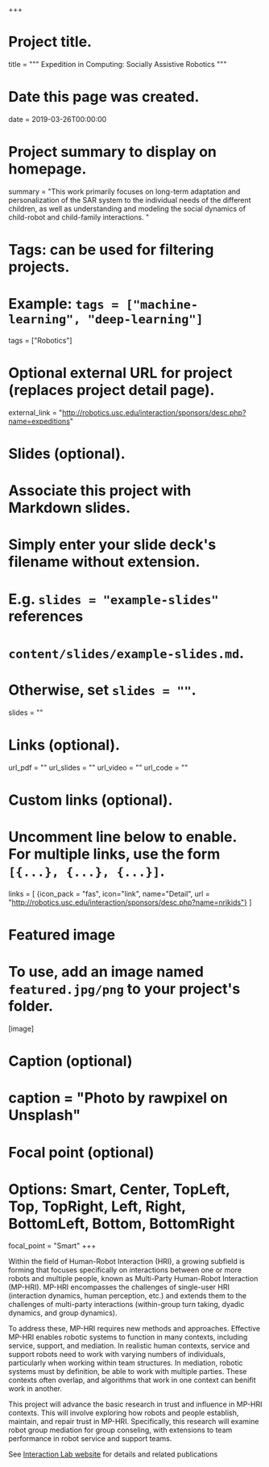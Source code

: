 
+++
# Project title.
title = """
Expedition in Computing: Socially Assistive Robotics
"""

# Date this page was created.
date = 2019-03-26T00:00:00

# Project summary to display on homepage.
summary = "This work primarily focuses on long-term adaptation and personalization of the SAR system to the individual needs of the different children, as well as understanding and modeling the social dynamics of child-robot and child-family interactions. "

# Tags: can be used for filtering projects.
# Example: `tags = ["machine-learning", "deep-learning"]`
tags = ["Robotics"]

# Optional external URL for project (replaces project detail page).
external_link = "http://robotics.usc.edu/interaction/sponsors/desc.php?name=expeditions"

# Slides (optional).
#   Associate this project with Markdown slides.
#   Simply enter your slide deck's filename without extension.
#   E.g. `slides = "example-slides"` references 
#   `content/slides/example-slides.md`.
#   Otherwise, set `slides = ""`.
slides = ""

# Links (optional).
url_pdf = ""
url_slides = ""
url_video = ""
url_code = ""

# Custom links (optional).
#   Uncomment line below to enable. For multiple links, use the form `[{...}, {...}, {...}]`.
links = [
{icon_pack = "fas", icon="link", name="Detail", url = "http://robotics.usc.edu/interaction/sponsors/desc.php?name=nrikids"}
]

# Featured image
# To use, add an image named `featured.jpg/png` to your project's folder. 
[image]
  # Caption (optional)
  # caption = "Photo by rawpixel on Unsplash"
  
  # Focal point (optional)
  # Options: Smart, Center, TopLeft, Top, TopRight, Left, Right, BottomLeft, Bottom, BottomRight
  focal_point = "Smart"
+++

Within the field of Human-Robot Interaction (HRI), a growing subfield is forming that focuses
specifically on interactions between one or more robots and multiple people, known as Multi-Party
Human-Robot Interaction (MP-HRI). MP-HRI encompasses the challenges of single-user HRI
(interaction dynamics, human perception, etc.) and extends them to the challenges of multi-party
interactions (within-group turn taking, dyadic dynamics, and group dynamics).

To address these, MP-HRI requires new methods and approaches. Effective MP-HRI enables robotic systems
to function in many contexts, including service, support, and mediation. In realistic human contexts,
service and support robots need to work with varying numbers of individuals, particularly when working
within team structures. In mediation, robotic systems must by definition, be able to work with multiple
parties. These contexts often overlap, and algorithms that work in one context can benifit work in another.

This project will advance the basic research in trust and influence in MP-HRI contexts. This will involve
exploring how robots and people establish, maintain, and repair trust in MP-HRI. Specifically, this research
will examine robot group mediation for group conseling, with extensions to team performance in robot
service and support teams.

See [Interaction Lab website](http://robotics.usc.edu/interaction/sponsors/desc.php?name=nrikids) for details
and related publications